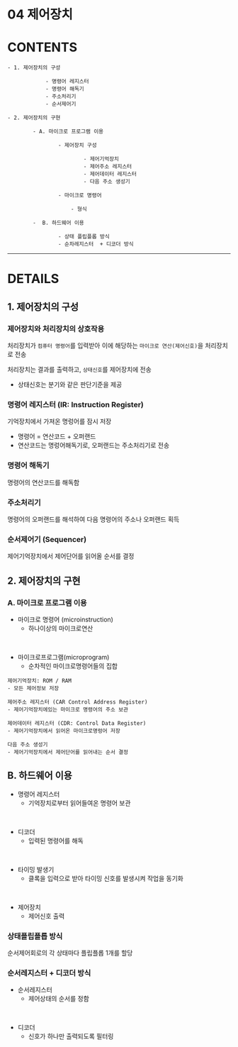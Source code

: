 # 04 제어장치

# CONTENTS

    - 1. 제어장치의 구성

                - 명령어 레지스터
                - 명령어 해독기
                - 주소처리기
                - 순서제어기
    
    - 2. 제어장치의 구현

            - A. 마이크로 프로그램 이용
                    
                    - 제어장치 구성 
                    
                            - 제어기억장치
                            - 제어주소 레지스터
                            - 제어데이터 레지스터
                            - 다음 주소 생성기
                    
                    - 마이크로 명령어
                    
                        - 형식
                
            -  B. 하드웨어 이용
                    
                    - 상태 플립플롭 방식
                    - 순차레지스터  + 디코더 방식

---

# DETAILS

## 1. 제어장치의 구성

### 제어장치와 처리장치의 상호작용

처리장치가 `컴퓨터 명령어`를 입력받아 이에 해당하는  `마이크로 연산(제어신호)`을 처리장치로 전송

처리장치는 결과를 출력하고, `상태신호`를 제어장치에 전송
- 상태신호는 분기와 같은 판단기준을 제공

### 명령어 레지스터 (IR: Instruction Register)

기억장치에서 가져온 명렁어를 잠시 저장

- 명령어 = 연산코드 + 오퍼랜드
- 연산코드는 명렁어해독기로, 오퍼랜드는 주소처리기로 전송

### 명령어 해독기

명령어의 연산코드를 해독함

### 주소처리기

명령어의 오퍼랜드를 해석하여 다음 명령어의 주소나 오퍼랜드 획득

### 순서제어기 (Sequencer)

제어기억장치에서 제어단어를 읽어올 순서를 결정

## 2. 제어장치의 구현

### A. 마이크로 프로그램 이용

- 마이크로 명령어 (microinstruction)
    - 하나이상의 마이크로연산

<br>

- 마이크로프로그램(microprogram)
    - 순차적인 마이크로명령어들의 집합


```
제어기억장치: ROM / RAM 
- 모든 제어정보 저장

제어주소 레지스터 (CAR Control Address Register)
- 제어기억장치에있는 마이크로 명령어의 주소 보관

제어데이터 레지스터 (CDR: Control Data Register)
- 제어기억장치에서 읽어온 마이크로명렁어 저장

다음 주소 생성기
- 제어기억장치에서 제어단어를 읽어내는 순서 결정
```

## B. 하드웨어 이용

- 명령어 레지스터
    - 기억장치로부터 읽어들여온 명령어 보관

<BR>

- 디코더
    - 입력된 명령어를 해독

<br>

- 타이밍 발생기
    - 클록을 입력으로 받아 타이밍 신호를 발생시켜 작업을 동기화

<br>


- 제어장치
    - 제어신호 출력


### 상태플립플롭 방식

순서제어회로의 각 상태마다 플립플롭 1개를 할당


### 순서레지스터 + 디코더 방식

- 순서레지스터
    - 제어상태의 순서를 정함

<br>

- 디코더
    - 신호가 하나만 출력되도록 필터링